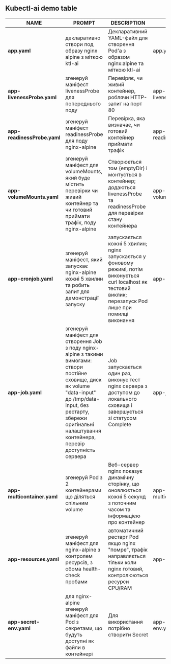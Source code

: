 ## Kubectl-ai demo table

| NAME                        | PROMPT                                                                                                                                                                                                                                     | DESCRIPTION                                                                                                                                                       | EXAMPLE                 |
| --------------------------- | ------------------------------------------------------------------------------------------------------------------------------------------------------------------------------------------------------------------------------------------ | ----------------------------------------------------------------------------------------------------------------------------------------------------------------- | ----------------------- |
| **app.yaml**                | декларативно створи под образу nginx alpine з міткою ktl-ai                                                                                                                                                                                | Декларативний YAML-файл для створення Pod'а з образом nginx:alpine та міткою ktl-ai                                                                               | app.yaml                |
| **app-livenessProbe.yaml**  | згенеруй маніфест livenessProbe для попереднього поду                                                                                                                                                                                      | Перевіряє, чи живий контейнер, роблячи HTTP-запит на порт 80                                                                                                      | app-livenessProbe.yaml  |
| **app-readinessProbe.yaml** | згенеруй маніфест readinessProbe для поду nginx-alpine                                                                                                                                                                                     | Перевірка, яка визначає, чи готовий контейнер приймати трафік                                                                                                     | app-readinessProbe.yaml |
| **app-volumeMounts.yaml**   | згенеруй маніфест для volumeMounts, який буде містить перевірки чи живий контейнер та чи готовий приймати трафік, поду nginx-alpine                                                                                                        | Створюється том (emptyDir) і монтується в контейнер; додаються livenessProbe та readinessProbe для перевірки стану контейнера                                     | app-volumeMounts.yaml   |
| **app-cronjob.yaml**        | згенеруй маніфест, який запускає nginx-alpine кожні 5 хвилин та робить запит для демонстрації запуску                                                                                                                                      | запускається кожні 5 хвилин; nginx запускається у фоновому режимі, потім виконується curl localhost як тестовий виклик; перезапуск Pod лише при помилці виконання | app-cronjob.yaml        |
| **app-job.yaml**            | згенеруй маніфест для створення Job з поду nginx-alpine з такими вимогами: створи постійне сховище, диск як volume "data-input" до /tmp/data-input, без рестарту, збережи оригінальні налаштування контейнера, перевір доступність сервера | Job запускається один раз, виконує тест nginx сервера з доступом до локального сховища і завершується зі статусом Complete                                        | app-job.yaml            |
| **app-multicontainer.yaml** | згенеруй Pod з 2 контейнерами що діляться спільним volume                                                                                                                                                                                  | Веб-сервер nginx показує динамічну сторінку, що оновлюється кожні 5 секунд з поточним часом та інформацією про контейнер                                          | app-multicontainer.yaml |
| **app-resources.yaml**      | згенеруй маніфест для nginx-alpine з контролем ресурсів, з обома health-check пробами                                                                                                                                                      | автоматичний рестарт Pod якщо nginx "помре", трафік направляється тільки коли nginx готовий, контролюються ресурси CPU/RAM                                        | app-resources.yaml      |
| **app-secret-env.yaml**     | для nginx-alpine згенеруй маніфест для Pod з секретами, що будуть доступні як файли в контейнері                                                                                                                                           | Для використання потрібно створити Secret                                                                                                                         | app-secret-env.yaml     |
